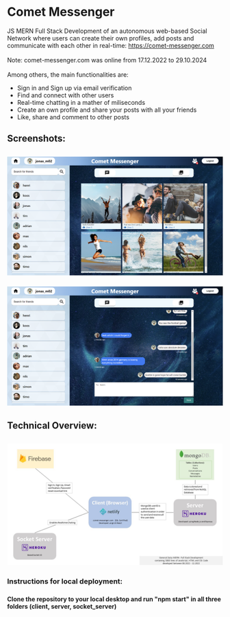 # Comet Messenger
JS MERN Full Stack Development of an autonomous web-based Social Network where users can create their own profiles, add posts and communicate with each other in real-time: <a href="https://comet-messenger.com">https://comet-messenger.com</a><br /><br />
Note: comet-messenger.com was online from 17.12.2022 to 29.10.2024<br /><br />
Among others, the main functionalities are: 
* Sign in and Sign up via email verification
* Find and connect with other users
* Real-time chatting in a mather of miliseconds
* Create an own profile and share your posts with all your friends
* Like, share and comment to other posts

<h2> Screenshots:<h2/>

![Screenshot_1](https://github.com/adriankuehn/comet-messenger/blob/main/client/src/components/Login/Screenshot_1.png)


![Screenshot_2](https://github.com/adriankuehn/comet-messenger/blob/main/client/src/components/Login/Screenshot_2.png)

<h2> Technical Overview:<h2/>

![Technical Overview](https://github.com/adriankuehn/comet-messenger/blob/main/images/Technical_Overview.jpg)

<h3> Instructions for local deployment: <br>
<h3/>
  <h4>Clone the repository to your local desktop and run "npm start" in all three folders (client, server, socket_server)<h4/>
